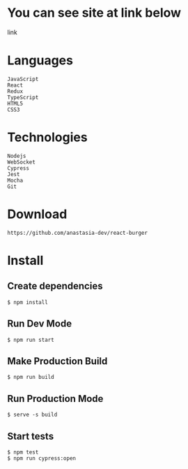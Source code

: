 # You can see site at link below

link 

# Languages

    JavaScript
    React 
    Redux 
    TypeScript
    HTML5
    CSS3

# Technologies

    Nodejs
	WebSocket
	Cypress
    Jest
    Mocha
    Git

# Download

    https://github.com/anastasia-dev/react-burger


# Install

## Create dependencies

    $ npm install

## Run Dev Mode

    $ npm run start

## Make Production Build

    $ npm run build

## Run Production Mode

    $ serve -s build

## Start tests

    $ npm test
    $ npm run cypress:open